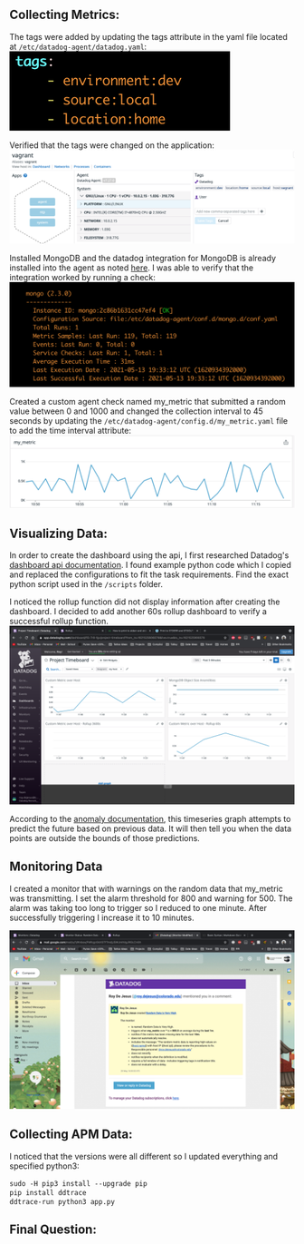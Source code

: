 ## Collecting Metrics:
The tags were added by updating the tags attribute in the yaml file located at `/etc/datadog-agent/datadog.yaml`:
![Updated tags](/images/update_tags.png "Update tags image")

Verified that the tags were changed on the application:
![Verified tags](/images/verify_tags.png "Post tag verification")

Installed  MongoDB and the datadog integration for MongoDB is already installed into the agent as noted [here](https://docs.datadoghq.com/integrations/mongo/?tab=standalone). I was able to verify that the integration worked by running a check:
![Verified mongo](/images/verify_mongo.png "Post mongo verification")

Created a custom agent check named my_metric that submitted a random value between 0 and 1000 and changed the collection interval to 45 seconds by updating the `/etc/datadog-agent/config.d/my_metric.yaml` file to add the time interval attribute:
![Verified custom agent](/images/verify_custom_agent.png "Post mongo verification")

## Visualizing Data:

In order to create the dashboard using the api, I first researched Datadog's [dashboard api documentation](https://docs.datadoghq.com/api/latest/dashboards/#create-a-new-dashboard). I found example python code which I copied and replaced the configurations to fit the task requirements. Find the exact python script used in the `/scripts` folder.

I noticed the rollup function did not display information after creating the dashboard. I decided to add another 60s rollup dashboard to verify a successful rollup function.
![Verified dashboard](/images/verify_dashboard.png "Post dashboard verification")

According to the [anomaly documentation](https://docs.datadoghq.com/monitors/monitor_types/anomaly/), this timeseries graph attempts to predict the future based on previous data. It will then tell you when the data points are outside the bounds of those predictions.

## Monitoring Data

I created a monitor that with warnings on the random data that my_metric was transmitting. I set the alarm threshold for 800 and warning for 500. The alarm was taking too long to trigger so I reduced to one minute. After successfully triggering I increase it to 10 minutes.

![Verified monitor](/images/verify_monitor.png "Post monitor verification")





## Collecting APM Data:

I noticed that the versions were all different so I updated everything and specified python3:
```
sudo -H pip3 install --upgrade pip
pip install ddtrace
ddtrace-run python3 app.py
```



## Final Question: